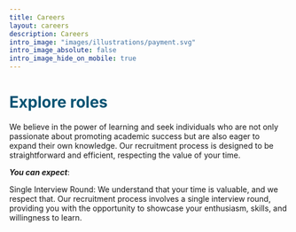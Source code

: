 ```yaml
---
title: Careers
layout: careers
description: Careers
intro_image: "images/illustrations/payment.svg"
intro_image_absolute: false
intro_image_hide_on_mobile: true
---
```


[//]: # (<h2 style="color: #035373;"> CAREERS </h2>)
<h1 style="color: #035373;">Explore roles</h1>

We believe in the power of learning and seek individuals who are not only passionate about promoting academic success but are also eager to expand their own knowledge. Our recruitment process is designed to be straightforward and efficient, respecting the value of your time.

***You can expect***:

Single Interview Round: We understand that your time is valuable, and we respect that. Our recruitment process involves a single interview round, providing you with the opportunity to showcase your enthusiasm, skills, and willingness to learn.